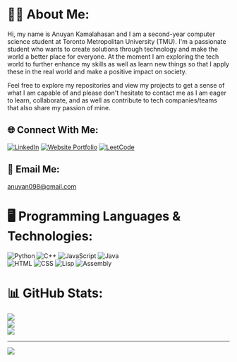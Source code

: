 # 🙋‍♂️ About Me:
Hi, my name is Anuyan Kamalahasan and I am a second-year computer science student at Toronto Metropolitan University (TMU). I'm a passionate student who wants to create solutions through technology and make the world a better place for everyone. At the moment I am exploring the tech world to further enhance my skills as well as learn new things so that I apply these in the real world and make a positive impact on society. 

Feel free to explore my repositories and view my projects to get a sense of what I am capable of and please don't hesitate to contact me as I am eager to learn, collaborate, and as well as contribute to tech companies/teams that also share my passion of mine.


## 🌐 Connect With Me:
[![LinkedIn](https://img.shields.io/badge/LinkedIn-0077B5?style=for-the-badge&logo=linkedin&logoColor=white)](https://www.linkedin.com/in/anuyan-kamalahasan)
[![Website Portfolio](https://img.shields.io/badge/EPortfolio-D14836?style=for-the-badge&logo=portfolio&logoColor=white)](mailto:anuyan.kamalahasan@example.com)
[![LeetCode](https://img.shields.io/badge/LeetCode-FFA116?style=for-the-badge&logo=leetcode&logoColor=black)](https://leetcode.com/u/anuyan-kamalahasan/)

## 📩 Email Me:
anuyan098@gmail.com

# 🖥️ Programming Languages & Technologies:
![Python](https://img.shields.io/badge/python-3670A0?style=for-the-badge&logo=python&logoColor=ffdd54) 
![C++](https://img.shields.io/badge/c++-%2300599C.svg?style=for-the-badge&logo=c%2B%2B&logoColor=white) 
![JavaScript](https://img.shields.io/badge/javascript-%23323330.svg?style=for-the-badge&logo=javascript&logoColor=%23F7DF1E) ![Java](https://img.shields.io/badge/java-%23ED8B00.svg?style=for-the-badge&logo=openjdk&logoColor=white)   
![HTML](https://img.shields.io/badge/html-%23E34F26.svg?style=for-the-badge&logo=html5&logoColor=white)  ![CSS](https://img.shields.io/badge/css-%231572B6.svg?style=for-the-badge&logo=css3&logoColor=white) ![Lisp](https://img.shields.io/badge/Lisp-%23c5007f.svg?style=for-the-badge&logo=lisp&logoColor=white) ![Assembly](https://img.shields.io/badge/Assembly-%23d4aa00.svg?style=for-the-badge&logo=gear&logoColor=white)


# 📊 GitHub Stats:
![](https://github-readme-stats.vercel.app/api?username=anuyan-kamalahasan&theme=dark&hide_border=false&include_all_commits=false&count_private=false)<br/>
![](https://github-readme-streak-stats.herokuapp.com/?user=anuyan-kamalahasan&theme=dark&hide_border=false)<br/>
![](https://github-readme-stats.vercel.app/api/top-langs/?username=anuyan-kamalahasan&theme=dark&hide_border=false&include_all_commits=false&count_private=false&layout=compact)

---
[![](https://visitcount.itsvg.in/api?id=anuyan-kamalahasan&icon=1&color=6)](https://visitcount.itsvg.in)

<!-- Proudly created with GPRM ( https://gprm.itsvg.in ) -->
